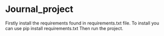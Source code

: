 # Journal_project
Firstly install the requirements found in requirements.txt file. To install you can use pip install requirements.txt
Then run the project. 
